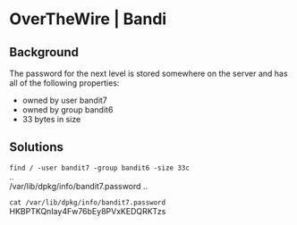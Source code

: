 # OverTheWire | Bandi

## Background

The password for the next level is stored somewhere on the server and has all of the following properties:  

- owned by user bandit7  
- owned by group bandit6  
- 33 bytes in size  

## Solutions

`find / -user bandit7 -group bandit6 -size 33c`  
..  
/var/lib/dpkg/info/bandit7.password
..  

`cat /var/lib/dpkg/info/bandit7.password`  
HKBPTKQnIay4Fw76bEy8PVxKEDQRKTzs
